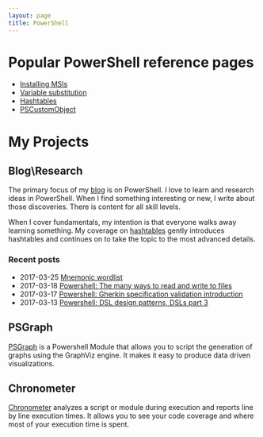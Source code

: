 ```yaml
---
layout: page
title: PowerShell
---
```


# Popular PowerShell reference pages

* [Installing MSIs](\2016-10-21-powershell-installing-msi-files)
* [Variable substitution](\2017-1-13-powershell-variable-substitution-in-strings)
* [Hashtables](\2016-11-06-powershell-hashtable-everything-you-wanted-to-know-about)
* [PSCustomObject](\2016-10-28-powershell-everything-you-wanted-to-know-about-pscustomobject)

# My Projects

## Blog\Research

The primary focus of my [blog](\blog) is on PowerShell. I love to learn and research ideas in PowerShell. When I find something interesting or new, I write about those discoveries. There is content for all skill levels. 

When I cover fundamentals, my intention is that everyone walks away learning something. My coverage on [hashtables](\2016-11-06-powershell-hashtable-everything-you-wanted-to-know-about) gently introduces hashtables and continues on to take the topic to the most advanced details.

### Recent posts

* 2017-03-25 [Mnemonic wordlist](\2017-03-25-mnemonic-wordlist)
* 2017-03-18 [Powershell: The many ways to read and write to files](\2017-03-18-Powershell-reading-and-saving-data-to-files)
* 2017-03-17 [Powershell: Gherkin specification validation introduction](\2017-03-17-Powershell-Gherkin-specification-validation)
* 2017-03-13 [Powershell: DSL design patterns, DSLs part 3](\2017-03-13-Powershell-DSL-design-patterns)

## PSGraph

[PSGraph](\2017-01-30-Powershell-PSGraph) is a Powershell Module that allows you to script the generation of graphs using the GraphViz engine. It makes it easy to produce data driven visualizations.

## Chronometer

[Chronometer](\2017-02-05-Powershell-Chronometer-line-by-line-script-execution-times) analyzes a script or module during execution and reports line by line execution times. It allows you to see your code coverage and where most of your execution time is spent.
